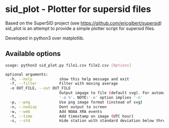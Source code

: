 # sid_plot - Plotter for supersid files

Based on the SuperSID project (see https://github.com/ericgibert/supersid) sid_plot is an attempt to provide a simple plotter script for supersid files.

Developed in python3 over matplotlib.

## Available options
```sh
usage: python3 sid_plot.py file1.csv file2.csv [Options]

optional arguments:
  -h, --help            show this help message and exit
  -f, --filter          Filter with moving average
  -o OUT_FILE, --out OUT_FILE
                        Output imgage to file (default svg). For automatic date name type
                        '-o %'. NOTE:'-o' option implies '-n'
  -p, --png             Use png image format (instead of svg)
  -n, --nodisp          Dont output to screen
  -w, --web             Add NOAA XRA events
  -t, --time            Add timestamp on image (UTC hour)
  -s, --std             Hide station with standard deviation below threshold
  ```